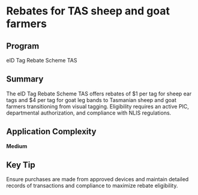 # Rebates for TAS sheep and goat farmers
  
## Program
eID Tag Rebate Scheme TAS

## Summary
The eID Tag Rebate Scheme TAS offers rebates of $1 per tag for sheep ear tags and $4 per tag for goat leg bands to Tasmanian sheep and goat farmers transitioning from visual tagging. Eligibility requires an active PIC, departmental authorization, and compliance with NLIS regulations.

## Application Complexity
**Medium**

## Key Tip
Ensure purchases are made from approved devices and maintain detailed records of transactions and compliance to maximize rebate eligibility.
